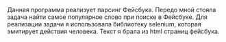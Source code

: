 Данная программа реализует парсинг Фейсбука. Передо мной стояла задача найти самое популярное слово при поиске в Фейсбуке. 
Для реализации задачи я использовала библиотеку selenium, которая эмитирует действия человека. Текст я брала из html страниц фейсбука.
